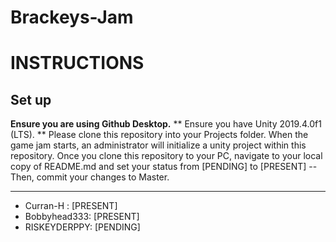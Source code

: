 # Brackeys-Jam

# INSTRUCTIONS 

## Set up

**Ensure you are using Github Desktop.**
** Ensure you have Unity 2019.4.0f1 (LTS). **
Please clone this repository into your Projects folder.  When the game jam starts, an administrator will initialize a unity project within this repository.  Once you clone this repository to your PC, navigate to your local copy of README.md and set your status from [PENDING] to [PRESENT] -- Then, commit your changes to Master.

---

- Curran-H : [PRESENT]
- Bobbyhead333: [PRESENT]
- RISKEYDERPPY: [PENDING]
